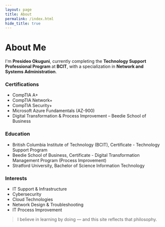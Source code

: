 ```yaml
---
layout: page
title: About
permalink: /index.html
hide_title: true
---
```


# About Me

I'm **Presideo Okuguni**, currently completing the **Technology Support Professional Program** at **BCIT**, with a specialization in **Network and Systems Administration**.

### Certifications
- CompTIA A+
- CompTIA Network+
- CompTIA Security+
- Microsoft Azure Fundamentals (AZ-900)
- Digital Transformation & Process Improvement – Beedie School of Business

### Education
- British Columbia Institute of Technology (BCIT), Certificate - Technology Support Program
- Beedie School of Business, Certificate - Digital Transformation Management Program (Process Improvement)
- Stratford University, Bachelor of Science Information Technology

### Interests
- IT Support & Infrastructure
- Cybersecurity
- Cloud Technologies
- Network Design & Troubleshooting
- IT Process Improvement

> I believe in learning by doing — and this site reflects that philosophy.
